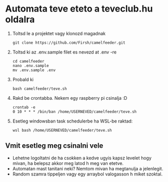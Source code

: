 # Automata teve eteto a teveclub.hu oldalra

1. Toltsd le a projektet vagy klonozd magadnak
    
    `git clone https://github.com/Firsh/camelfeeder.git`

2. Toltsd ki az .env.sample filet es nevezd at .env -re

    ```
    cd camelfeeder
    nano .env.sample
    mv .env.sample .env
    ```

3. Probald ki

    ```
    bash camelfeeder/teve.sh
    ```

4. Rakd be crontabba. Nekem egy raspberry pi csinalja :D

    ```
    crontab -e
    0 10 * * * /bin/ban /home/USERNEVED/camelfeeder/teve.sh
    ```

5. Esetleg windowsban task schedulerbe ha WSL-be raktad:
    ```
    wsl bash /home/USERNEVED/camelfeeder/teve.sh
    ```

## Vmit esetleg meg csinalni vele
- Lehetne logoltatni de ha csokken a kedve ugyis kapsz levelet hogy mivan, ha belepsz akkor meg latod h meg van etetve.
- Automatan mast tanitani neki? Nemtom mivan ha megtanulja a jelenlegit.
- Random szamra tippeljen vagy egy arraybol valogasson h miket szoktal.